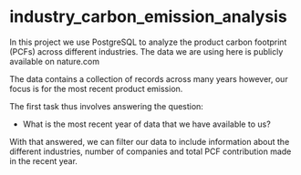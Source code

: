 # industry_carbon_emission_analysis

In this project we use PostgreSQL to analyze the product carbon footprint (PCFs) across different industries.
The data we are using here is publicly available on nature.com

The data contains a collection of records across many years however, our focus is for the most recent product emission.

The first task thus involves answering the question:
* What is the most recent year of data that we have available to us?

With that answered, we can filter our data to include information about the different industries, number of companies and total PCF contribution made in the recent year.

